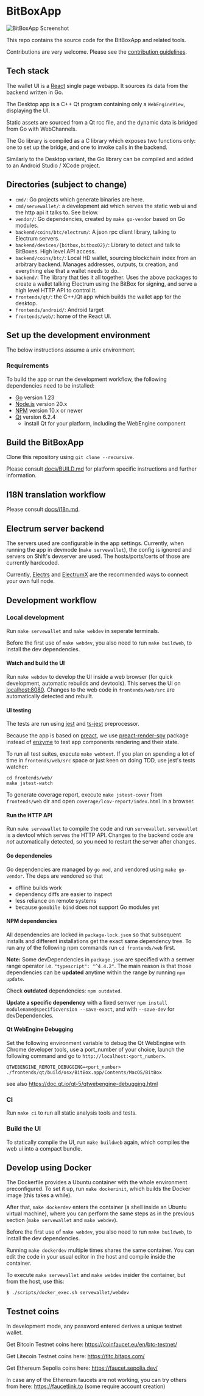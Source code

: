 # BitBoxApp

![BitBoxApp Screenshot](./docs/assets/app-screen.png)

This repo contains the source code for the BitBoxApp and related tools.

Contributions are very welcome.
Please see the [contribution guidelines](CONTRIBUTING.md).

## Tech stack

The wallet UI is a [React](https://reactjs.org/) single page webapp. It sources its data from the
backend written in Go.

The Desktop app is a C++ Qt program containing only a `WebEngineView`, displaying the UI.

Static assets are sourced from a Qt rcc file, and the dynamic data is bridged from Go with
WebChannels.

The Go library is compiled as a C library which exposes two functions only: one to set up the
bridge, and one to invoke calls in the backend.

Similarly to the Desktop variant, the Go library can be compiled and added to an Android Studio /
XCode project.

## Directories (subject to change)

- `cmd/`: Go projects which generate binaries are here.
- `cmd/servewallet/`: a development aid which serves the static web ui and the http api it talks
  to. See below.
- `vendor/`: Go dependencies, created by `make go-vendor` based on Go modules.
- `backend/coins/btc/electrum/`: A json rpc client library, talking to Electrum servers.
- `backend/devices/{bitbox,bitbox02}/`: Library to detect and talk to BitBoxes. High level API access.
- `backend/coins/btc/`: Local HD wallet, sourcing blockchain index from an arbitrary
  backend. Manages addresses, outputs, tx creation, and everything else that a wallet needs to do.
- `backend/`: The library that ties it all together. Uses the above packages to create a wallet
  talking Electrum using the BitBox for signing, and serve a high level HTTP API to control it.
- `frontends/qt/`: the C++/Qt app which builds the wallet app for the desktop.
- `frontends/android/`: Android target
- `frontends/web/`: home of the React UI.

## Set up the development environment

The below instructions assume a unix environment.

### Requirements

To build the app or run the development workflow, the following dependencies need to be installed:

- [Go](https://golang.org/doc/install) version 1.23
- [Node.js](https://nodejs.org/) version 20.x
- [NPM](https://docs.npmjs.com/about-npm-versions) version 10.x or newer
- [Qt](https://www.qt.io) version 6.2.4
  - install Qt for your platform, including the WebEngine component

## Build the BitBoxApp

Clone this repository using `git clone --recursive`.

Please consult [docs/BUILD.md](./docs/BUILD.md) for platform specific instructions and further information.

## I18N translation workflow

Please consult [docs/i18n.md](./docs/i18n.md).

## Electrum server backend

The servers used are configurable in the app settings. Currently, when running the app in devmode
(`make servewallet`), the config is ignored and servers on Shift's devserver are used. The
hosts/ports/certs of those are currently hardcoded.

Currently, [Electrs](https://github.com/romanz/electrs) and
[ElectrumX](https://github.com/spesmilo/electrumx/) are the recommended ways to connect your own
full node.

## Development workflow

### Local development

Run `make servewallet` and `make webdev` in seperate terminals.

Before the first use of `make webdev`, you also need to run `make buildweb`, to install the dev
dependencies.

#### Watch and build the UI

Run `make webdev` to develop the UI inside a web browser (for quick development, automatic rebuilds
and devtools). This serves the UI on [localhost:8080](http://localhost:8080). Changes to the web
code in `frontends/web/src` are automatically detected and rebuilt.

#### UI testing

The tests are run using [jest](https://jestjs.io)
and [ts-jest](https://www.npmjs.com/package/ts-jest) preprocessor.

Because the app is based on [preact](https://preactjs.com),
we use [preact-render-spy](https://www.npmjs.com/package/preact-render-spy) package
instead of [enzyme](https://airbnb.io/enzyme/) to test app components rendering
and their state.

To run all test suites, execute `make webtest`.
If you plan on spending a lot of time in `frontends/web/src` space
or just keen on doing TDD, use jest's tests watcher:

    cd frontends/web/
    make jstest-watch

To generate coverage report, execute `make jstest-cover` from `frontends/web` dir
and open `coverage/lcov-report/index.html` in a browser.

#### Run the HTTP API

Run `make servewallet` to compile the code and run `servewallet`. `servewallet` is a devtool which
serves the HTTP API. Changes to the backend code are *not* automatically detected, so you need to
restart the server after changes.

#### Go dependencies

Go dependencies are managed by `go mod`, and vendored using `make go-vendor`. The deps are vendored
so that

- offline builds work
- dependency diffs are easier to inspect
- less reliance on remote systems
- because `gomobile bind` does not support Go modules yet

#### NPM dependencies

All dependencies are locked in `package-lock.json` so that subsequent installs and different installations get the exact same dependency tree. To run any of the following npm commands run `cd frontends/web` first.

**Note:** Some devDependencies in `package.json` are specified with a semver range operator i.e. `"typescript": "^4.4.2"`. The main reason is that those dependencies can be **updated** anytime within the range by running `npm update`.

Check **outdated** dependencies: `npm outdated`.

**Update a specific dependency** with a fixed semver `npm install modulename@specificversion --save-exact`, and with `--save-dev` for devDependencies.

#### Qt WebEngine Debugging

Set the following environment variable to debug the Qt WebEngine with Chrome developer tools,
use a port_number of your choice, launch the following command and go to `http://localhost:<port_number>`.

```
QTWEBENGINE_REMOTE_DEBUGGING=<port_number> ./frontends/qt/build/osx/BitBox.app/Contents/MacOS/BitBox
```

see also https://doc.qt.io/qt-5/qtwebengine-debugging.html

### CI

Run `make ci` to run all static analysis tools and tests.

### Build the UI

To statically compile the UI, run `make buildweb` again, which compiles the web ui into a compact
bundle.

## Develop using Docker

The Dockerfile provides a Ubuntu container with the whole environment preconfigured. To set it up,
run `make dockerinit`, which builds the Docker image (this takes a while).

After that, `make dockerdev` enters the container (a shell inside an Ubuntu virtual machine), where
you can perform the same steps as in the previous section (`make servewallet` and `make
webdev`).

Before the first use of `make webdev`, you also need to run `make buildweb`, to install the dev
dependencies.

Running `make dockerdev` multiple times shares the same container. You can edit the code
in your usual editor in the host and compile inside the container.

To execute `make servewallet` and `make webdev` insider the container, but from the host, use this:

`$ ./scripts/docker_exec.sh servewallet/webdev`

## Testnet coins

In development mode, any password entered derives a unique testnet wallet.

Get Bitcoin Testnet coins here: https://coinfaucet.eu/en/btc-testnet/

Get Litecoin Testnet coins here: https://tltc.bitaps.com/

Get Ethereum Sepolia coins here: https://faucet.sepolia.dev/

In case any of the Ethereum faucets are not working, you can try others from here: https://faucetlink.to (some require account creation)
